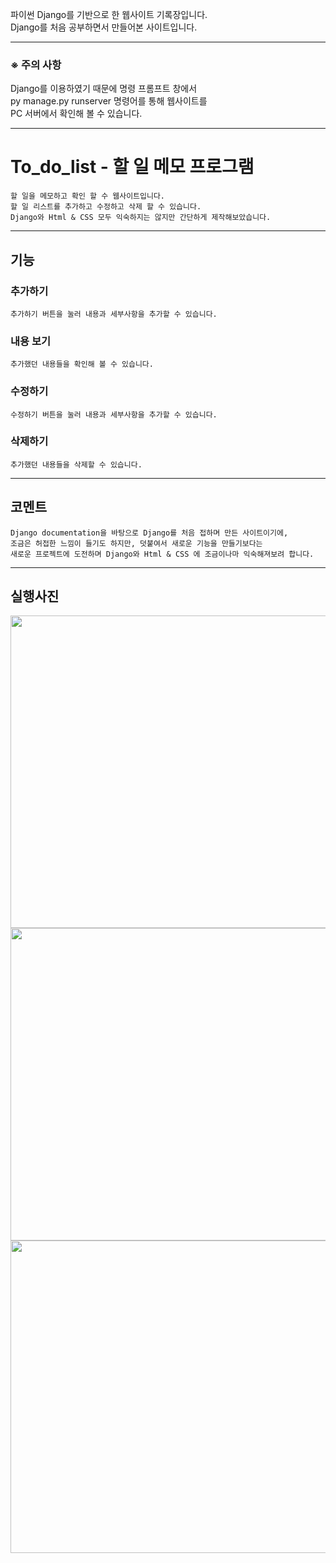 파이썬 Django를 기반으로 한 웹사이트 기록장입니다.   
Django를 처음 공부하면서 만들어본 사이트입니다.   

   ***
### ※ 주의 사항   
Django를 이용하였기 때문에 명령 프롬프트 창에서    
py manage.py runserver 명령어를 통해 웹사이트를   
PC 서버에서 확인해 볼 수 있습니다.   
   ***

# To_do_list - 할 일 메모 프로그램
    할 일을 메모하고 확인 할 수 웹사이트입니다.   
    할 일 리스트를 추가하고 수정하고 삭제 할 수 있습니다.   
    Django와 Html & CSS 모두 익숙하지는 않지만 간단하게 제작해보았습니다.   
***   
##  기능
### 추가하기
    추가하기 버튼을 눌러 내용과 세부사항을 추가할 수 있습니다.   
### 내용 보기
    추가했던 내용들을 확인해 볼 수 있습니다.   
### 수정하기
    수정하기 버튼을 눌러 내용과 세부사항을 추가할 수 있습니다.   
### 삭제하기
    추가했던 내용들을 삭제할 수 있습니다.   
***
## 코멘트
    Django documentation을 바탕으로 Django를 처음 접하며 만든 사이트이기에,   
    조금은 허접한 느낌이 들기도 하지만, 덧붙여서 새로운 기능을 만들기보다는   
    새로운 프로젝트에 도전하며 Django와 Html & CSS 에 조금이나마 익숙해져보려 합니다.   
***
## 실행사진
<img src="https://user-images.githubusercontent.com/63716450/109478018-10d88e00-7abc-11eb-8074-2e2aebd70d9b.PNG"  width="900" height="500">
<img src="https://user-images.githubusercontent.com/63716450/109478019-11712480-7abc-11eb-8e0f-dc9d87f6274a.PNG"  width="900" height="500">
<img src="https://user-images.githubusercontent.com/63716450/109478014-0fa76100-7abc-11eb-94c7-d14bf7a61648.PNG"  width="900" height="500">